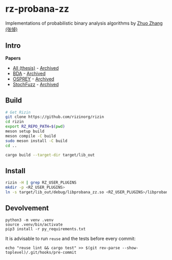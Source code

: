 <!--
SPDX-FileCopyrightText: 2023 Rot127 <unisono@quyllur.org>
SPDX-License-Identifier: LGPL-3.0-only
-->

# rz-probana-zz

Implementations of probabilistic binary analysis algorithms by [Zhuo Zhang (张倬)](https://www.cs.purdue.edu/homes/zhan3299/) 

## Intro

**Papers**

- [All (thesis)](https://doi.org/10.25394/PGS.23542014.v1) - [Archived](https://archive.org/details/thesis_202308)
- [BDA](https://www.cs.purdue.edu/homes/zhan3299/res/OOPSLA19.pdf) - [Archived](https://web.archive.org/web/20230513202447/https://www.cs.purdue.edu/homes/zhan3299/res/OOPSLA19.pdf)
- [OSPREY](https://www.cs.purdue.edu/homes/zhan3299/res/SP21a.pdf) - [Archived](https://web.archive.org/web/20221127114938/https://www.cs.purdue.edu/homes/zhan3299/res/SP21a.pdf)
- [StochFuzz](https://www.cs.purdue.edu/homes/zhan3299/res/SP21b.pdf) - [Archived](https://web.archive.org/web/20240119062852/https://www.cs.purdue.edu/homes/zhan3299/res/SP21b.pdf)

## Build

```sh
# Get Rizin
git clone https://github.com/rizinorg/rizin
cd rizin
export RZ_REPO_PATH=$(pwd)
meson setup build
meson compile -C build
sudo meson install -C build
cd ..

cargo build --target-dir target/lib_out
```

## Install

```sh
rizin -H | grep RZ_USER_PLUGINS
mkdir -p <RZ_USER_PLUGINS>
ln -s target/lib_out/debug/libprobana_zz.so <RZ_USER_PLUGINS>/libprobana_zz.so
```

## Devolvement

```
python3 -m venv .venv
source .venv/bin/activate
pip3 install -r py_requirements.txt
```

It is advisable to run `reuse` and the tests before every commit:

```
echo "reuse lint && cargo test" >> $(git rev-parse --show-toplevel)/.git/hooks/pre-commit
```
